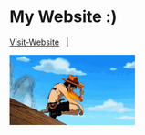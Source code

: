 # My Website :)

[Visit-Website](https://bhavesh-koirala.github.io/) &nbsp; | &nbsp; 

![theme](assets/ace-one-piece.gif)


